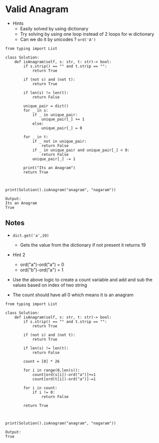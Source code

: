 # Valid Anagram
- Hints
	- Easily solved by using dictionary
	- Try solving by using one loop instead of 2 loops for w dictionary
	- Can we do it by unicodes ? `ord('A')` 
```
from typing import List

class Solution:
    def isAnagram(self, s: str, t: str)-> bool:
        if s.strip() == "" and t.strip == "":
            return True
        
        if (not s) and (not t):
            return True 

        if len(s) != len(t):
            return False

        unique_pair = dict()
        for _ in s:
            if _ in unique_pair:
                unique_pair[_] += 1
            else:
                unique_pair[_] = 0
        
        for _ in t:
            if _ not in unique_pair:
                return False
            if _ in unique_pair and unique_pair[_] < 0:
                return False
            unique_pair[_] -= 1
        
        print("Its an Anagram")
        return True
        
 

print(Solution().isAnagram("anagram", "nagaram"))

```
```
Output:
Its an Anagram
True
```


## Notes
- `dict.get('a',19)`
	- Gets the value from the dictionary if not present it returns 19

- Hint 2
	- ord("a")-ord("a") = 0
	- ord("b")-ord("a") = 1
- Use the above logic to create a count variable and add and sub the values based on index of two string 
- The count should have all 0 which means it is an anagram
```
from typing import List

class Solution:
    def isAnagram(self, s: str, t: str)-> bool:
        if s.strip() == "" and t.strip == "":
            return True
        
        if (not s) and (not t):
            return True 

        if len(s) != len(t):
            return False
        
        count = [0] * 26

        for i in range(0,len(s)):
            count[ord(s[i])-ord("a")]+=1
            count[ord(t[i])-ord("a")]-=1

        for i in count:
            if i != 0:
                return False
            
        return True
        
        
        
print(Solution().isAnagram("anagram", "nagaram"))
```
```
Output:
True
```